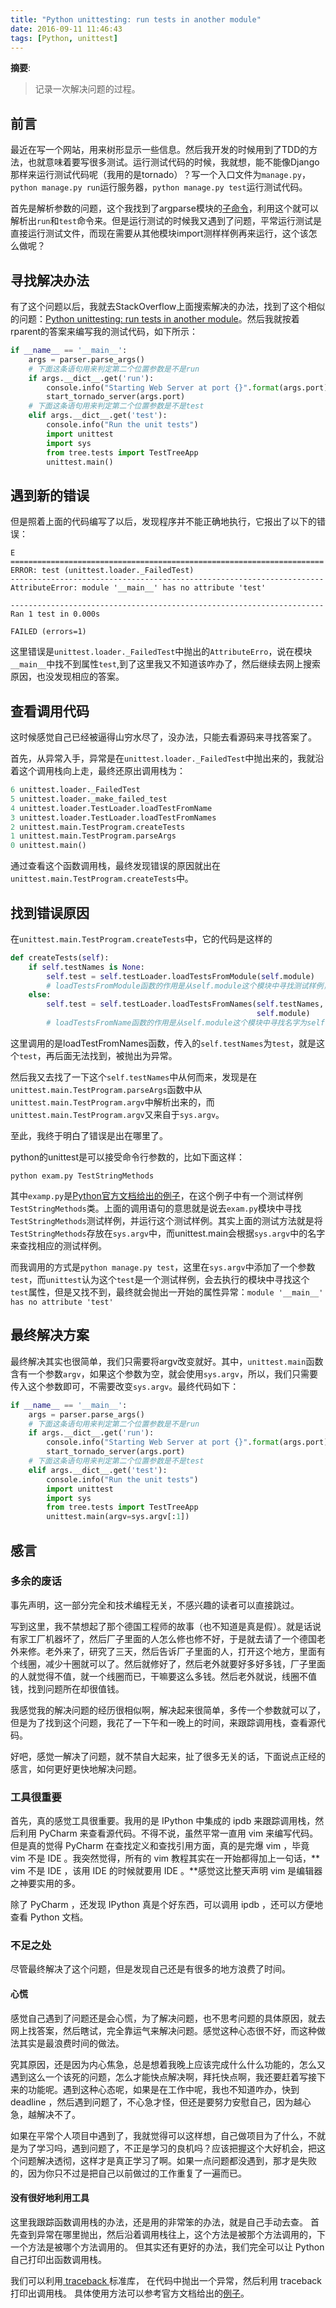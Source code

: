 ```yaml
---
title: "Python unittesting: run tests in another module"
date: 2016-09-11 11:46:43
tags: [Python, unittest]
---
```


__摘要__:

> 记录一次解决问题的过程。


<!--more-->

## 前言

最近在写一个网站，用来树形显示一些信息。然后我开发的时候用到了TDD的方法，也就意味着要写很多测试。运行测试代码的时候，我就想，能不能像Django那样来运行测试代码呢（我用的是tornado）？写一个入口文件为`manage.py`，`python manage.py run`运行服务器，`python manage.py test`运行测试代码。

首先是解析参数的问题，这个我找到了argparse模块的[子命令](https://docs.python.org/3/library/argparse.html)，利用这个就可以解析出`run`和`test`命令来。但是运行测试的时候我又遇到了问题，平常运行测试是直接运行测试文件，而现在需要从其他模块import测样样例再来运行，这个该怎么做呢？


## 寻找解决办法

有了这个问题以后，我就去StackOverflow上面搜索解决的办法，找到了这个相似的问题：[Python unittesting: run tests in another module](http://stackoverflow.com/questions/15334042/python-unittesting-run-tests-in-another-module)。然后我就按着rparent的答案来编写我的测试代码，如下所示：

```python
if __name__ == '__main__':
    args = parser.parse_args()
    # 下面这条语句用来判定第二个位置参数是不是run
    if args.__dict__.get('run'):
        console.info("Starting Web Server at port {}".format(args.port))
        start_tornado_server(args.port)
    # 下面这条语句用来判定第二个位置参数是不是test
    elif args.__dict__.get('test'):
        console.info("Run the unit tests")
        import unittest
        import sys
        from tree.tests import TestTreeApp
        unittest.main()
```

## 遇到新的错误

但是照着上面的代码编写了以后，发现程序并不能正确地执行，它报出了以下的错误：

```shell
E
======================================================================
ERROR: test (unittest.loader._FailedTest)
----------------------------------------------------------------------
AttributeError: module '__main__' has no attribute 'test'

----------------------------------------------------------------------
Ran 1 test in 0.000s

FAILED (errors=1)
```

这里错误是`unittest.loader._FailedTest`中抛出的`AttributeErro`，说在模块`__main__`中找不到属性`test`,到了这里我又不知道该咋办了，然后继续去网上搜索原因，也没发现相应的答案。

## 查看调用代码

这时候感觉自己已经被逼得山穷水尽了，没办法，只能去看源码来寻找答案了。

首先，从异常入手，异常是在`unittest.loader._FailedTest`中抛出来的，我就沿着这个调用栈向上走，最终还原出调用栈为：

```python
6 unittest.loader._FailedTest
5 unittest.loader._make_failed_test
4 unittest.loader.TestLoader.loadTestFromName
3 unittest.loader.TestLoader.loadTestFromNames
2 unittest.main.TestProgram.createTests
1 unittest.main.TestProgram.parseArgs
0 unittest.main()
```

通过查看这个函数调用栈，最终发现错误的原因就出在`unittest.main.TestProgram.createTests`中。

## 找到错误原因

在`unittest.main.TestProgram.createTests`中，它的代码是这样的

```python
def createTests(self):
    if self.testNames is None:
        self.test = self.testLoader.loadTestsFromModule(self.module)
        # loadTestsFromModule函数的作用是从self.module这个模块中寻找测试样例，即unittest.TestCase的子类
    else:
        self.test = self.testLoader.loadTestsFromNames(self.testNames,
                                                       self.module)
        # loadTestsFromName函数的作用是从self.module这个模块中寻找名字为self.testNames的测试样例(unittest.TestCase的子类)
```

这里调用的是loadTestFromNames函数，传入的`self.testNames`为`test`，就是这个`test`，再后面无法找到，被抛出为异常。

然后我又去找了一下这个`self.testNames`中从何而来，发现是在`unittest.main.TestProgram.parseArgs`函数中从`unittest.main.TestProgram.argv`中解析出来的，而`unittest.main.TestProgram.argv`又来自于`sys.argv`。

至此，我终于明白了错误是出在哪里了。

python的unittest是可以接受命令行参数的，比如下面这样：

```
python exam.py TestStringMethods
```

其中`examp.py`是[Python官方文档给出的例子](https://docs.python.org/3/library/unittest.html#basic-example)，在这个例子中有一个测试样例`TestStringMethods`类。上面的调用语句的意思就是说去`exam.py`模块中寻找`TestStringMethods`测试样例，并运行这个测试样例。其实上面的测试方法就是将`TestStringMethods`存放在`sys.argv`中，而unittest.main会根据`sys.argv`中的名字来查找相应的测试样例。

而我调用的方式是`python manage.py test`，这里在`sys.argv`中添加了一个参数`test`，而`unittest`认为这个`test`是一个测试样例，会去执行的模块中寻找这个`test`属性，但是又找不到，最终就会抛出一开始的属性异常：`module '__main__' has no attribute 'test'`

## 最终解决方案

最终解决其实也很简单，我们只需要将argv改变就好。其中，`unittest.main`函数含有一个参数`argv`，如果这个参数为空，就会使用`sys.argv`，所以，我们只需要传入这个参数即可，不需要改变`sys.argv`。最终代码如下：

```python
if __name__ == '__main__':
    args = parser.parse_args()
    # 下面这条语句用来判定第二个位置参数是不是run
    if args.__dict__.get('run'):
        console.info("Starting Web Server at port {}".format(args.port))
        start_tornado_server(args.port)
    # 下面这条语句用来判定第二个位置参数是不是test
    elif args.__dict__.get('test'):
        console.info("Run the unit tests")
        import unittest
        import sys
        from tree.tests import TestTreeApp
        unittest.main(argv=sys.argv[:1])
```

## 感言

### 多余的废话

事先声明，这一部分完全和技术编程无关，不感兴趣的读者可以直接跳过。

写到这里，我不禁想起了那个德国工程师的故事（也不知道是真是假）。就是话说有家工厂机器坏了，然后厂子里面的人怎么修也修不好，于是就去请了一个德国老外来修。老外来了，研究了三天，然后告诉厂子里面的人，打开这个地方，里面有个线圈，减少十圈就可以了。然后就修好了，然后老外就要好多好多钱，厂子里面的人就觉得不值，就一个线圈而已，干嘛要这么多钱。然后老外就说，线圈不值钱，找到问题所在却很值钱。

我感觉我的解决问题的经历很相似啊，解决起来很简单，多传一个参数就可以了，但是为了找到这个问题，我花了一下午和一晚上的时间，来跟踪调用栈，查看源代码。

好吧，感觉一解决了问题，就不禁自大起来，扯了很多无关的话，下面说点正经的感言，如何更好更快地解决问题。

### 工具很重要

首先，真的感觉工具很重要。我用的是 IPython 中集成的 ipdb 来跟踪调用栈，然后利用 PyCharm 来查看源代码。不得不说，虽然平常一直用 vim 来编写代码。但是真的觉得 PyCharm 在查找定义和查找引用方面，真的是完爆 vim ，毕竟 vim 不是 IDE 。我突然觉得，所有的 vim 教程其实在一开始都得加上一句话，** vim 不是 IDE ，该用 IDE 的时候就要用 IDE 。**感觉这比整天声明 vim 是编辑器之神要实用的多。

除了 PyCharm ，还发现 IPython 真是个好东西，可以调用 ipdb ，还可以方便地查看 Python 文档。

### 不足之处

尽管最终解决了这个问题，但是发现自己还是有很多的地方浪费了时间。

#### 心慌

感觉自己遇到了问题还是会心慌，为了解决问题，也不思考问题的具体原因，就去网上找答案，然后瞎试，完全靠运气来解决问题。感觉这种心态很不好，而这种做法其实是最浪费时间的做法。

究其原因，还是因为内心焦急，总是想着我晚上应该完成什么什么功能的，怎么又遇到这么一个该死的问题，怎么才能快点解决啊，拜托快点啊，我还要赶着写接下来的功能呢。遇到这种心态呢，如果是在工作中呢，我也不知道咋办，快到 deadline ，然后遇到问题了，不心急才怪，但还是要努力安慰自己，因为越心急，越解决不了。

如果在平常个人项目中遇到了，我就觉得可以这样想，自己做项目为了什么，不就是为了学习吗，遇到问题了，不正是学习的良机吗？应该把握这个大好机会，把这个问题解决透彻，这样才是真正学习了啊。如果一点问题都没遇到，那才是失败的，因为你只不过是把自己以前做过的工作重复了一遍而已。

#### 没有很好地利用工具

这里我跟踪函数调用栈的办法，还是用的非常笨的办法，就是自己手动去查。
首先查到异常在哪里抛出，然后沿着调用栈往上，这个方法是被那个方法调用的，下一个方法是被哪个方法调用的。
但其实还有更好的办法，我们完全可以让 Python 自己打印出函数调用栈。

我们可以利用[ traceback ](https://docs.python.org/3/library/traceback.html)标准库，
在代码中抛出一个异常，然后利用 traceback 打印出调用栈。
具体使用方法可以参考官方文档给出的[例子](https://docs.python.org/3/library/traceback.html#traceback-examples)。

